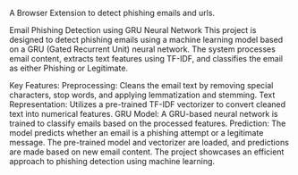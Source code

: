 A Browser Extension to detect phishing emails and urls.

Email Phishing Detection using GRU Neural Network
This project is designed to detect phishing emails using a machine learning model based on a GRU (Gated Recurrent Unit) neural network. The system processes email content, extracts text features using TF-IDF, and classifies the email as either Phishing or Legitimate.

Key Features:
Preprocessing: Cleans the email text by removing special characters, stop words, and applying lemmatization and stemming.
Text Representation: Utilizes a pre-trained TF-IDF vectorizer to convert cleaned text into numerical features.
GRU Model: A GRU-based neural network is trained to classify emails based on the processed features.
Prediction: The model predicts whether an email is a phishing attempt or a legitimate message.
The pre-trained model and vectorizer are loaded, and predictions are made based on new email content. The project showcases an efficient approach to phishing detection using machine learning.
